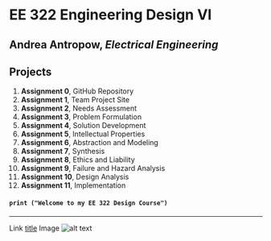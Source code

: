 # EE 322 Engineering Design VI
## Andrea Antropow, *Electrical Engineering*
## Projects
1. **Assignment 0**, GitHub Repository
2. **Assignment 1**, Team Project Site
3. **Assignment 2**, Needs Assessment
4. **Assignment 3**, Problem Formulation
5. **Assignment 4**, Solution Development
6. **Assignment 5**, Intellectual Properties
7. **Assignment 6**, Abstraction and Modeling
8. **Assignment 7**, Synthesis
10. **Assignment 8**, Ethics and Liability
11. **Assignment 9**, Failure and Hazard Analysis
12. **Assignment 10**, Design Analysis
13. **Assignment 11**, Implementation

#### `print ("Welcome to my EE 322 Design Course")`
---
Link	[title](https://www.example.com)
Image	![alt text](image.jpg)
